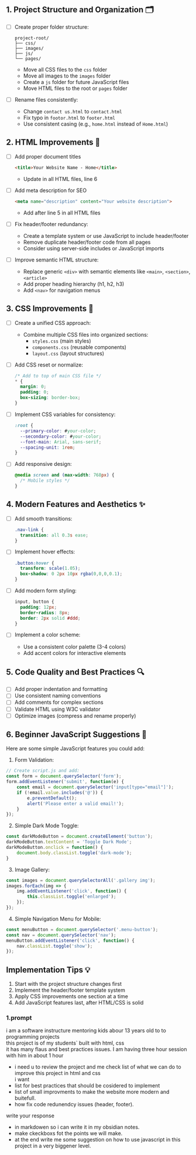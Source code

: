 
## 1. Project Structure and Organization 🗂️

- [ ] Create proper folder structure:
  ```
  project-root/
  ├── css/
  ├── images/
  ├── js/
  └── pages/
  ```
  - Move all CSS files to the `css` folder
  - Move all images to the `images` folder
  - Create a `js` folder for future JavaScript files
  - Move HTML files to the root or `pages` folder

- [ ] Rename files consistently:
  - Change `contact us.html` to `contact.html`
  - Fix typo in `footor.html` to `footer.html`
  - Use consistent casing (e.g., `home.html` instead of `Home.html`)

## 2. HTML Improvements 📝

- [ ] Add proper document titles
  ```html
  <title>Your Website Name - Home</title>
  ```
  - Update in all HTML files, line 6

- [ ] Add meta description for SEO
  ```html
  <meta name="description" content="Your website description">
  ```
  - Add after line 5 in all HTML files

- [ ] Fix header/footer redundancy:
  - Create a template system or use JavaScript to include header/footer
  - Remove duplicate header/footer code from all pages
  - Consider using server-side includes or JavaScript imports

- [ ] Improve semantic HTML structure:
  - Replace generic `<div>` with semantic elements like `<main>`, `<section>`, `<article>`
  - Add proper heading hierarchy (h1, h2, h3)
  - Add `<nav>` for navigation menus

## 3. CSS Improvements 🎨

- [ ] Create a unified CSS approach:
  - Combine multiple CSS files into organized sections:
    - `styles.css` (main styles)
    - `components.css` (reusable components)
    - `layout.css` (layout structures)

- [ ] Add CSS reset or normalize:
  ```css
  /* Add to top of main CSS file */
  * {
    margin: 0;
    padding: 0;
    box-sizing: border-box;
  }
  ```

- [ ] Implement CSS variables for consistency:
  ```css
  :root {
    --primary-color: #your-color;
    --secondary-color: #your-color;
    --font-main: Arial, sans-serif;
    --spacing-unit: 1rem;
  }
  ```

- [ ] Add responsive design:
  ```css
  @media screen and (max-width: 768px) {
    /* Mobile styles */
  }
  ```

## 4. Modern Features and Aesthetics ✨

- [ ] Add smooth transitions:
  ```css
  .nav-link {
    transition: all 0.3s ease;
  }
  ```

- [ ] Implement hover effects:
  ```css
  .button:hover {
    transform: scale(1.05);
    box-shadow: 0 2px 10px rgba(0,0,0,0.1);
  }
  ```

- [ ] Add modern form styling:
  ```css
  input, button {
    padding: 12px;
    border-radius: 8px;
    border: 2px solid #ddd;
  }
  ```

- [ ] Implement a color scheme:
  - Use a consistent color palette (3-4 colors)
  - Add accent colors for interactive elements

## 5. Code Quality and Best Practices 🔍

- [ ] Add proper indentation and formatting
- [ ] Use consistent naming conventions
- [ ] Add comments for complex sections
- [ ] Validate HTML using W3C validator
- [ ] Optimize images (compress and rename properly)

## 6. Beginner JavaScript Suggestions 🚀

Here are some simple JavaScript features you could add:

1. Form Validation:
```javascript
// Create script.js and add:
const form = document.querySelector('form');
form.addEventListener('submit', function(e) {
    const email = document.querySelector('input[type="email"]');
    if (!email.value.includes('@')) {
        e.preventDefault();
        alert('Please enter a valid email!');
    }
});
```

2. Simple Dark Mode Toggle:
```javascript
const darkModeButton = document.createElement('button');
darkModeButton.textContent = 'Toggle Dark Mode';
darkModeButton.onclick = function() {
    document.body.classList.toggle('dark-mode');
}
```

3. Image Gallery:
```javascript
const images = document.querySelectorAll('.gallery img');
images.forEach(img => {
    img.addEventListener('click', function() {
        this.classList.toggle('enlarged');
    });
});
```

4. Simple Navigation Menu for Mobile:
```javascript
const menuButton = document.querySelector('.menu-button');
const nav = document.querySelector('nav');
menuButton.addEventListener('click', function() {
    nav.classList.toggle('show');
});
```

## Implementation Tips 💡

1. Start with the project structure changes first
2. Implement the header/footer template system
3. Apply CSS improvements one section at a time
4. Add JavaScript features last, after HTML/CSS is solid






































### 1.prompt
i am a software instructure mentoring kids abour 13 years old to to programming projects  
this project is of my students` built with html, css  
it has many flaus and best practices issues. I am having three hour session with him in about 1 hour  
- i need u to review the project and me check list of what we can do to improve this project in html and css  
i want  
- list for best practices that should be cosidered to implement  
- list of small improvments to make the website more modern and buitefull.  
- how fix code redunendcy issues (header, footer).  
  
write your response  
- in markdowen so i can write it in my obsidian notes.  
- make ckeckboxs fot the points we will make.  
- at the end write me some suggestion on how to use javascript in this project in a very biggener level.





